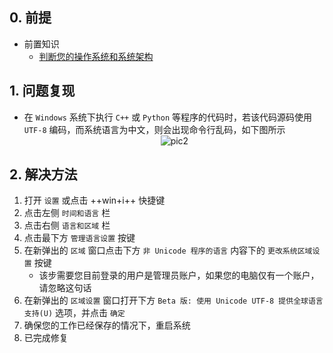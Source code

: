 ## 0. 前提  
- 前置知识  
    - [判断您的操作系统和系统架构](../计算机基础/判断您的操作系统和系统架构.md)  

## 1. 问题复现
- 在 `Windows` 系统下执行 `C++` 或 `Python` 等程序的代码时，若该代码源码使用 `UTF-8` 编码，而系统语言为中文，则会出现命令行乱码，如下图所示
    <center><img src="/resourses/技巧_计算机基础_Windows执行代码时命令行乱码的修复_001.png" alt="pic2"></center>  

## 2. 解决方法
1. 打开 `设置` 或点击 ++win+i++ 快捷键
2. 点击左侧 `时间和语言` 栏
3. 点击右侧 `语言和区域` 栏
4. 点击最下方 `管理语言设置` 按键
5. 在新弹出的 `区域` 窗口点击下方 `非 Unicode 程序的语言` 内容下的 `更改系统区域设置` 按键
    * 该步需要您目前登录的用户是管理员账户，如果您的电脑仅有一个账户，请忽略这句话
6. 在新弹出的 `区域设置` 窗口打开下方 `Beta 版: 使用 Unicode UTF-8 提供全球语言支持(U)` 选项，并点击 `确定`
7. 确保您的工作已经保存的情况下，重启系统
8. 已完成修复